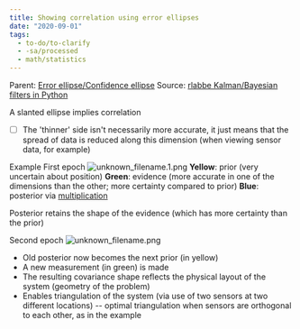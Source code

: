 ```yaml
---
title: Showing correlation using error ellipses
date: "2020-09-01"
tags:
  - to-do/to-clarify
  - -sa/processed
  - math/statistics
---
```


Parent: [Error ellipse/Confidence ellipse](error-ellipse_confidence-ellipse.md)
Source: [rlabbe Kalman/Bayesian filters in Python](rlabbe-kalman_bayesian-filters-in-python.md)

A slanted ellipse implies correlation
- [ ] The 'thinner' side isn't necessarily more accurate, it just means that the spread of data is reduced along this dimension (when viewing sensor data, for example) 

Example
First epoch
![unknown_filename.1.png](./_resources/Showing_correlation_using_error_ellipses.resources/unknown_filename.1.png)
**Yellow**: prior (very uncertain about position)
**Green**: evidence (more accurate in one of the dimensions than the other; more certainty compared to prior)
**Blue**: posterior via [multiplication](multiplication.md)

Posterior retains the shape of the evidence (which has more certainty than the prior)

Second epoch
![unknown_filename.png](./_resources/Showing_correlation_using_error_ellipses.resources/unknown_filename.png)

*   Old posterior now becomes the next prior (in yellow)
*   A new measurement (in green) is made
*   The resulting covariance shape reflects the physical layout of the system (geometry of the problem)
*   Enables triangulation of the system (via use of two sensors at two different locations) -- optimal triangulation when sensors are orthogonal to each other, as in the example

